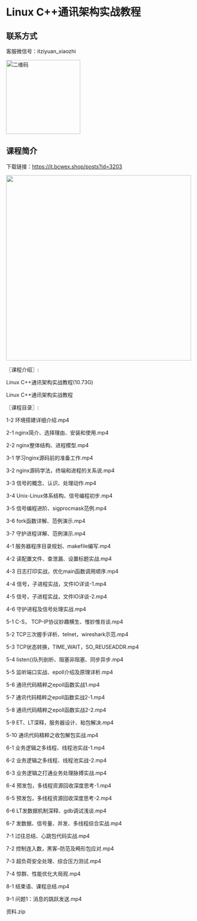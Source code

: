 # Linux C++通讯架构实战教程

## 联系方式

客服微信号：itziyuan_xiaozhi

<img src="https://ziyuanyun.oss-cn-guangzhou.aliyuncs.com/common/20240614073449/666b82192834a.jpg" width="200" height="200" alt="二维码">

## 课程简介

下载链接：https://it.bcwex.shop/posts?id=3203

<img src="https://ziyuanyun.oss-cn-guangzhou.aliyuncs.com/yun/20240515185042/66449382efe05.jpg" width="500" alt="">

  〖课程介绍〗:

 Linux C++通讯架构实战教程(10.73G)

 Linux C++通讯架构实战教程



 〖课程目录〗:

 

 1-2 环境搭建详细介绍.mp4

 2-1 nginx简介、选择理由、安装和使用.mp4

 2-2 nginx整体结构、进程模型.mp4

 3-1 学习nginx源码前的准备工作.mp4

 3-2 nginx源码学法，终端和进程的关系说.mp4

 3-3 信号的概念、认识、处理动作.mp4

 3-4 Unix-Linux体系结构、信号编程初步.mp4

 3-5 信号编程进阶、sigprocmask范例.mp4

 3-6 fork函数详解、范例演示.mp4

 3-7 守护进程详解、范例演示.mp4

 4-1 服务器程序目录规划、makefile编写.mp4

 4-2 读配置文件、查泄漏、设置标题实战.mp4

 4-3 日志打印实战，优化main函数调用顺序.mp4

 4-4 信号，子进程实战，文件IO详谈-1.mp4

 4-5 信号，子进程实战，文件IO详谈-2.mp4

 4-6 守护进程及信号处理实战.mp4

 5-1 C-S， TCP-IP协议妙趣横生、惟妙惟肖谈.mp4

 5-2 TCP三次握手详析、telnet，wireshark示范.mp4

 5-3 TCP状态转换，TIME_WAIT，SO_REUSEADDR.mp4

 5-4 listen()队列剖析、阻塞非阻塞、同步异步.mp4

 5-5 监听端口实战、epoll介绍及原理详析.mp4

 5-6 通讯代码精粹之epoll函数实战1.mp4

 5-7 通讯代码精粹之epoll函数实战2-1.mp4

 5-8 通讯代码精粹之epoll函数实战2-2.mp4

 5-9 ET、LT深释，服务器设计、粘包解决.mp4

 5-10 通讯代码精粹之收包解包实战.mp4

 6-1 业务逻辑之多线程、线程池实战-1.mp4

 6-2 业务逻辑之多线程、线程池实战-2.mp4

 6-3 业务逻辑之打通业务处理脉搏实战.mp4

 6-4 预发包，多线程资源回收深度思考-1.mp4

 6-5 预发包，多线程资源回收深度思考-2.mp4

 6-6 LT发数据机制深释、gdb调试浅谈.mp4

 6-7 发数据、信号量、并发、多线程综合实战.mp4

 7-1 过往总结、心跳包代码实战.mp4

 7-2 控制连入数，黑客&#8211;防范及畸形包应对.mp4

 7-3 超负荷安全处理、综合压力测试.mp4

 7-4 惊群、性能优化大局观.mp4

 8-1 结束语、课程总结.mp4

 9-1 问题1：消息的跳跃发送.mp4

 资料.zip 

  